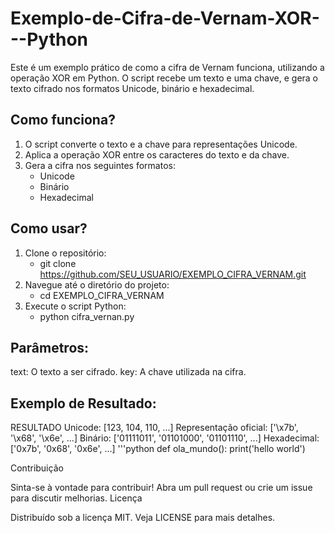 # Exemplo-de-Cifra-de-Vernam-XOR---Python
Este é um exemplo prático de como a cifra de Vernam funciona, utilizando a operação XOR em Python. O script recebe um texto e uma chave, e gera o texto cifrado nos formatos Unicode, binário e hexadecimal.


## Como funciona?

1. O script converte o texto e a chave para representações Unicode.
2. Aplica a operação XOR entre os caracteres do texto e da chave.
3. Gera a cifra nos seguintes formatos:
   - Unicode
   - Binário
   - Hexadecimal


## Como usar?

1. Clone o repositório:
   + git clone https://github.com/SEU_USUARIO/EXEMPLO_CIFRA_VERNAM.git
2. Navegue até o diretório do projeto:
   + cd EXEMPLO_CIFRA_VERNAM
3. Execute o script Python:
   + python cifra_vernan.py
   

## Parâmetros:

text: O texto a ser cifrado.
key: A chave utilizada na cifra.


## Exemplo de Resultado:
RESULTADO
Unicode: [123, 104, 110, ...]
Representação oficial: ['\x7b', '\x68', '\x6e', ...]
Binário: ['01111011', '01101000', '01101110', ...]
Hexadecimal: ['0x7b', '0x68', '0x6e', ...]
'''python
def ola_mundo():
   print('hello world')

Contribuição

Sinta-se à vontade para contribuir! Abra um pull request ou crie um issue para discutir melhorias.
Licença

Distribuído sob a licença MIT. Veja LICENSE para mais detalhes.

